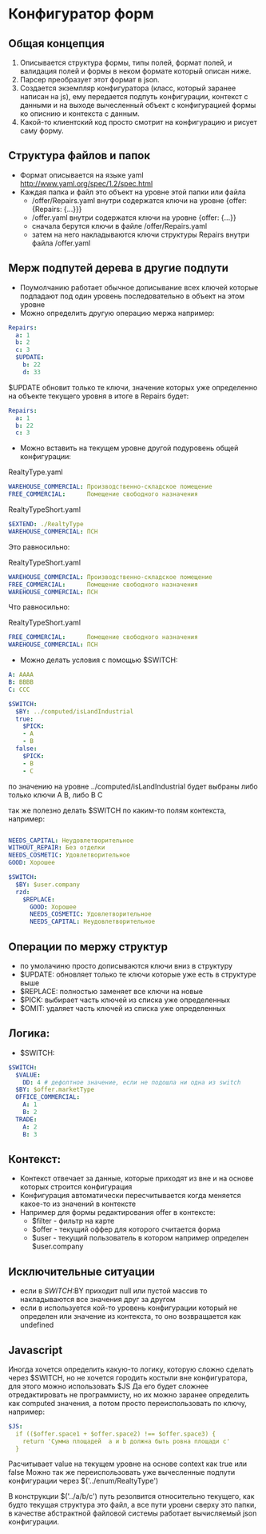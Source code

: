 # Конфигуратор форм

## Общая концепция

1) Описывается структура формы, типы полей, формат полей, и валидация полей и формы
в неком формате который описан ниже.
2) Парсер преобразует этот формат в json.
3) Создается экземпляр конфигуратора (класс, который заранее написан на js), 
  ему передается подпуть конфигурации, контекст с данными и на выходе вычесленный
  объект с конфигурацией формы ко описнию и контекста с данным.
4) Какой-то клиентский код просто смотрит на конфигурацию и рисует саму форму.

## Структура файлов и папок

* Формат описывается на языке yaml http://www.yaml.org/spec/1.2/spec.html
* Каждая папка и файл это объект на уровне этой папки или файла
  * /offer/Repairs.yaml внутри содержатся ключи на уровне {offer: {Repairs: {...}}}
  * /offer.yaml внутри содержатся ключи на уровне {offer: {...}}
  * сначала берутся ключи в файле /offer/Repairs.yaml
  * затем на него накладываются ключи структуры Repairs внутри файла /offer.yaml

## Мерж подпутей дерева в другие подпути

* Поумолчанию работает обычное дописывание всех ключей которые подпадают под один уровень
  последовательно в объект на этом уровне
* Можно определить другую операцию мержа например:

```yaml
Repairs: 
  a: 1
  b: 2
  c: 3
  $UPDATE:
    b: 22
    d: 33
```

$UPDATE обновит только те ключи, значение которых уже определенно на объекте текущего уровня
в итоге в Repairs будет:

```yaml
Repairs:
  a: 1
  b: 22
  c: 3
```

* Можно вставить на текущем уровне другой подуровень общей конфигурации:

RealtyType.yaml
```yaml
WAREHOUSE_COMMERCIAL: Производственно-складское помещение
FREE_COMMERCIAL:      Помещение свободного назначения
```

RealtyTypeShort.yaml
```yaml
$EXTEND: ./RealtyType
WAREHOUSE_COMMERCIAL: ПСН
```

Это равносильно:

RealtyTypeShort.yaml
```yaml
WAREHOUSE_COMMERCIAL: Производственно-складское помещение
FREE_COMMERCIAL:      Помещение свободного назначения
WAREHOUSE_COMMERCIAL: ПСН
```

Что равносильно:

RealtyTypeShort.yaml
```yaml
FREE_COMMERCIAL:      Помещение свободного назначения
WAREHOUSE_COMMERCIAL: ПСН
```

* Можно делать условия с помощью $SWITCH:

```yaml
A: AAAA
B: BBBB
C: CCC

$SWITCH:
  $BY: ../computed/isLandIndustrial
  true:
    $PICK:
    - A
    - B
  false: 
    $PICK:
    - B
    - C
```

по значению на уровне ../computed/isLandIndustrial будет выбраны либо только ключи A B, либо B C

так же полезно делать $SWITCH по каким-то полям контекста, например:

```yaml

NEEDS_CAPITAL: Неудовлетворительное
WITHOUT_REPAIR: Без отделки
NEEDS_COSMETIC: Удовлетворительное
GOOD: Хорошее

$SWITCH:
  $BY: $user.company
  rzd:
    $REPLACE:
      GOOD: Хорошее
      NEEDS_COSMETIC: Удовлетворительное
      NEEDS_CAPITAL: Неудовлетворительное
```

## Операции по мержу структур

* по умолачиню просто дописываются ключи вниз в структуру
* $UPDATE: обновляет только те ключи которые уже есть в структуре выше
* $REPLACE: полностью заменяет все ключи на новые
* $PICK: выбирает часть ключей из списка уже определенных
* $OMIT: удаляет часть ключей из списка уже определенных

## Логика:

* $SWITCH:
```yaml
$SWITCH:
  $VALUE:
    DD: 4 # дефолтное значение, если не подошла ни одна из switch
  $BY: $offer.marketType
  OFFICE_COMMERCIAL:
    A: 1
    B: 2
  TRADE: 
    A: 2
    B: 3
```

## Контекст:

* Контекст отвечает за данные, которые приходят из вне и на основе которых строится конфигурация
* Конфигурация автоматически пересчитывается когда меняется какое-то из значений в контексте
* Например для формы редактирования offer в контексте:
  * $filter - фильтр на карте
  * $offer - текущий оффер для которого считается форма
  * $user - текущий пользователь в котором например определен  $user.company

## Исключительные ситуации

* если в $SWITCH:$BY приходит null или пустой массив то накладываются все значения друг за другом
* если в используется кой-то уровень конфигурации который не определен или значение из контекста, то оно возвращается как undefined

## Javascript

Иногда хочется определить какую-то логику, которую сложно сделать через $SWITCH, но не хочется городить костыли вне конфигуратора, для этого можно использовать $JS
Да его будет сложнее отредактировать не программисту, но их можно заранее определить как computed значения, а потом просто переиспользовать по ключу, например:

```yaml
$JS:
  if (($offer.space1 + $offer.space2) !== $offer.space3) {
    return 'Сумма площадей  a и b должна быть ровна площади с'
  }
```

Расчитывает value на текущем уровне на основе context как true или false
Можно так же переиспользовать уже вычесленные подпути конфигурации через
$('../enum/RealtyType')

В конструкции $('../a/b/c') путь резолвится относительно текущего, как будто текущая структура это файл, а все пути уровни сверху это папки, в качестве абстрактной файловой системы работает вычисляемый json конфигурации.